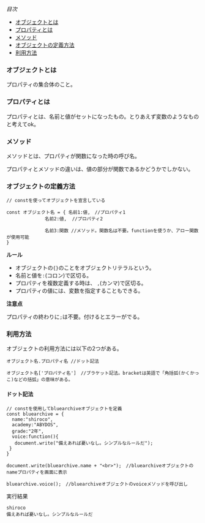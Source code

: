 *目次*
* [オブジェクトとは](#オブジェクトとは)
* [プロパティとは](#プロパティとは)
* [メソッド](#メソッド)
* [オブジェクトの定義方法](#オブジェクトの定義方法)
* [利用方法](#利用方法)

### オブジェクトとは

プロパティの集合体のこと。

### プロパティとは

プロパティとは、名前と値がセットになったもの。とりあえず変数のようなものと考えてok。

### メソッド

メソッドとは、プロパティが関数になった時の呼び名。

プロパティとメソッドの違いは、値の部分が関数であるかどうかでしかない。

### オブジェクトの定義方法

```
// constを使ってオブジェクトを宣言している

const オブジェクト名 = { 名前1:値,　//プロパティ1　
              名前2:値,  //プロパティ2

              名前3:関数 //メソッド。関数名は不要。functionを使うか、アロー関数が使用可能
}
```

**ルール**

* オブジェクトの`{}`のことをオブジェクトリテラルという。
* 名前と値を`:`(コロン)で区切る。
* プロパティを複数定義する時は、 `,`(カンマ)で区切る。
* プロパティの値には、変数を指定することもできる。

**注意点**

プロパティの終わりに`;`は不要。付けるとエラーがでる。

### 利用方法

オブジェクトの利用方法には以下の2つがある。

```
オブジェクト名.プロパティ名 //ドット記法

オブジェクト名['プロパティ名']　//ブラケット記法。bracketは英語で「角括弧(かくかっこ)などの括弧」の意味がある。
```

#### ドット記法

```
// constを使用してbluearchiveオブジェクトを定義
const bluearchive = {
  name:"shiroco",
  academy:"ABYDOS",
  grade:"2年",
  voice:function(){
   document.write("備えあれば憂いなし。シンプルなルールだ");
 } 
}

document.write(bluearchive.name + "<br>");　//bluearchiveオブジェクトのnameプロパティを画面に表示

bluearchive.voice();　//bluearchiveオブジェクトのvoiceメソッドを呼び出し
```

実行結果
```
shiroco
備えあれば憂いなし。シンプルなルールだ 
```
